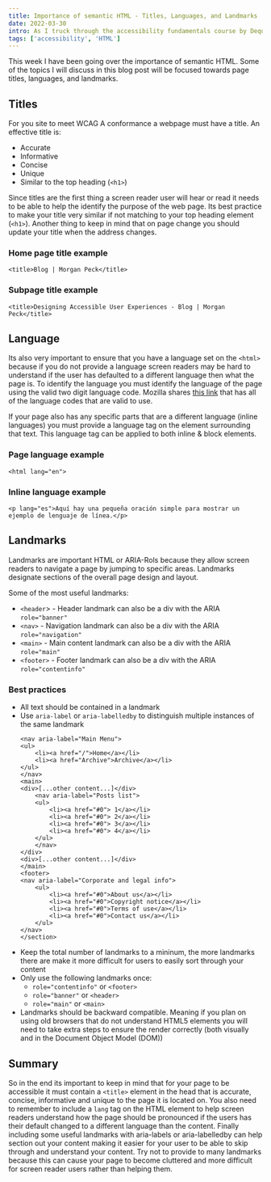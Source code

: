 ```yaml
---
title: Importance of semantic HTML - Titles, Languages, and Landmarks
date: 2022-03-30
intro: As I truck through the accessibility fundamentals course by Deque I have started to learn more and more about various disabilities and the ways these types of users may navigate and interpret our sites and applications. 
tags: ['accessibility', 'HTML']
---
```

This week I have been going over the importance of semantic HTML. Some of the topics I will discuss in this blog post will be focused towards page titles, languages, and landmarks. 
## Titles
For you site to meet WCAG A conformance a webpage must have a title. An effective title is: 
- Accurate 
- Informative
- Concise
- Unique
- Similar to the top heading (`<h1>`)

Since titles are the first thing a screen reader user will hear or read it needs to be able to help the identify the purpose of the web page. Its best practice to make your title very similar if not matching to your top heading element (`<h1>`). Another thing to keep in mind that on page change you should update your title when the address changes. 

### Home page title example
```
<title>Blog | Morgan Peck</title>
```
### Subpage title example
```
<title>Designing Accessible User Experiences - Blog | Morgan Peck</title>
```
## Language
Its also very important to ensure that you have a language set on the `<html>` because if you do not provide a language screen readers may be hard to understand if the user has defaulted to a different language then what the page is. To identify the language you must identify the language of the page using the valid two digit language code. Mozilla shares [this link](https://r12a.github.io/app-subtags/) that has all of the language codes that are valid to use. 

If your page also has any specific parts that are a different language (inline languages) you must provide a language tag on the element surrounding that text. This language tag can be applied to both inline & block elements.  

### Page language example
```
<html lang="en">
```

### Inline language example
```
<p lang="es">Aquí hay una pequeña oración simple para mostrar un ejemplo de lenguaje de línea.</p>
```

## Landmarks
Landmarks are important HTML or ARIA-Rols because they allow screen readers to navigate a page by jumping to specific areas. Landmarks designate sections of the overall page design and layout. 

Some of the most useful landmarks: 
- `<header`> - Header landmark can also be a div with the ARIA `role="banner"`
- `<nav>` - Navigation landmark can also be a div with the ARIA `role="navigation"`
- `<main>` - Main content landmark can also be a div with the ARIA `role="main"`
- `<footer>` - Footer landmark can also be a div with the ARIA `role="contentinfo"`

### Best practices
- All text should be contained in a landmark
- Use `aria-label` or `aria-labelledby` to distinguish multiple instances of the same landmark
    ```
    <nav aria-label="Main Menu">
    <ul>
        <li><a href="/">Home</a></li>
        <li><a href="Archive">Archive</a></li>
    </ul>
    </nav>
    <main>
    <div>[...other content...]</div>
        <nav aria-label="Posts list">
        <ul>
            <li><a href="#0"> 1</a></li>
            <li><a href="#0"> 2</a></li>
            <li><a href="#0"> 3</a></li>
            <li><a href="#0"> 4</a></li>
        </ul> 
        </nav>
    </div>
    <div>[...other content...]</div>
    </main>
    <footer>
    <nav aria-label="Corporate and legal info">
        <ul>
            <li><a href="#0">About us</a></li>
            <li><a href="#0">Copyright notice</a></li>
            <li><a href="#0">Terms of use</a></li>
            <li><a href="#0">Contact us</a></li>
        </ul> 
    </nav>
    </section>
    ```
- Keep the total number of landmarks to a mininum, the more landmarks there are make it more difficult for users to easily sort through your content
- Only use the following landmarks once: 
    - `role="contentinfo"` or  `<footer>`
    - `role="banner"` or `<header>`
    - `role="main"` or `<main>` 
- Landmarks should be backward compatible. Meaning if you plan on using old browsers that do not understand HTML5 elements you will need to take extra steps to ensure the render correctly (both visually and in the Document Object Model (DOM))


## Summary
So in the end its important to keep in mind that for your page to be accessible it must contain a `<title>` element in the head that is accurate, concise, informative and unique to the page it is located on. You also need to remember to include a `lang` tag on the HTML element to help screen readers understand how the page should be pronounced if the users has their default changed to a different language than the content. Finally including some useful landmarks with aria-labels or aria-labelledby can help section out your content making it easier for your user to be able to skip through and understand your content. Try not to provide to many landmarks because this can cause your page to become cluttered and more difficult for screen reader users rather than helping them. 